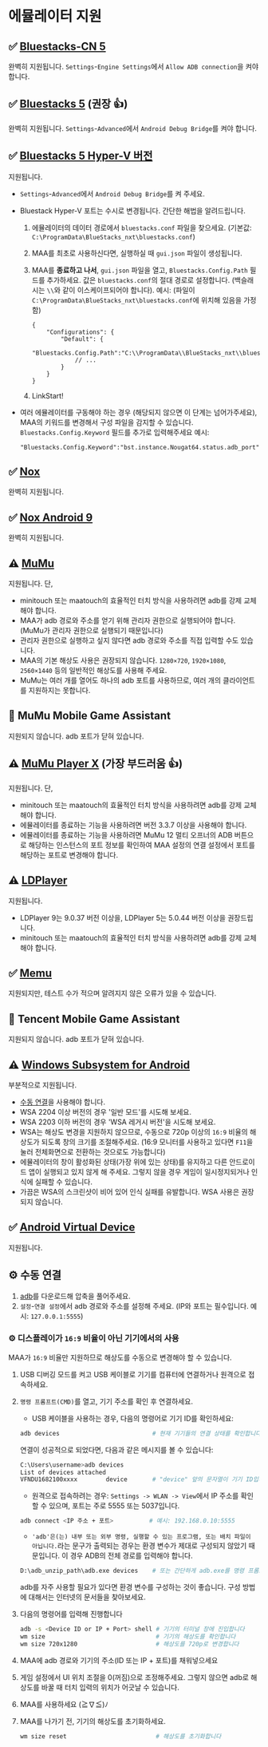 # 에뮬레이터 지원

## ✅ [Bluestacks-CN 5](https://www.bluestacks.cn/)

완벽히 지원됩니다. `Settings`-`Engine Settings`에서 `Allow ADB connection`을 켜야 합니다.

## ✅ [Bluestacks 5](https://www.bluestacks.com/) (권장 👍)

완벽히 지원됩니다. `Settings`-`Advanced`에서 `Android Debug Bridge`를 켜야 합니다.

## ✅ [Bluestacks 5 Hyper-V 버전](https://support.bluestacks.com/hc/ko-kr/articles/4415238471053-System-requirements-for-BlueStacks-5-on-Hyper-V-enabled-Windows-10-and-11-)

지원됩니다.

- `Settings`-`Advanced`에서 `Android Debug Bridge`를 켜 주세요.
- Bluestack Hyper-V 포트는 수시로 변경됩니다. 간단한 해법을 알려드립니다.

    1. 에뮬레이터의 데이터 경로에서 `bluestacks.conf` 파일을 찾으세요. (기본값: `C:\ProgramData\BlueStacks_nxt\bluestacks.conf`)
    2. MAA를 최초로 사용하신다면, 실행하실 때 `gui.json` 파일이 생성됩니다.
    3. MAA를 **종료하고 나서**, `gui.json` 파일을 열고, `Bluestacks.Config.Path` 필드를 추가하세요. 값은 `bluestacks.conf`의 절대 경로로 설정합니다. (백슬래시는 `\\`와 같이 이스케이프되어야 합니다).
    예시: (파일이 `C:\ProgramData\BlueStacks_nxt\bluestacks.conf`에 위치해 있음을 가정함)

        ```jsonc
        {
            "Configurations": {
                "Default": {
                    "Bluestacks.Config.Path":"C:\\ProgramData\\BlueStacks_nxt\\bluestacks.conf",
                    // ...
                }
            }
        }
        ```

    4. LinkStart!

- 여러 에뮬레이터를 구동해야 하는 경우 (해당되지 않으면 이 단계는 넘어가주세요), MAA의 키워드를 변경해서 구성 파일을 감지할 수 있습니다.
    `Bluestacks.Config.Keyword` 필드를 추가로 입력해주세요
    예시:

    ```jsonc
    "Bluestacks.Config.Keyword":"bst.instance.Nougat64.status.adb_port",
    ```

## ✅ [Nox](https://kr.bignox.com/)

완벽히 지원됩니다.

## ✅ [Nox Android 9](https://kr.bignox.com/)

완벽히 지원됩니다.

## ⚠️ [MuMu](https://www.mumuglobal.com/)

지원됩니다. 단,

- minitouch 또는 maatouch의 효율적인 터치 방식을 사용하려면 adb를 강제 교체해야 합니다.
- MAA가 adb 경로와 주소를 얻기 위해 관리자 권한으로 실행되어야 합니다. (MuMu가 관리자 권한으로 실행되기 때문입니다)
- 관리자 권한으로 실행하고 싶지 않다면 adb 경로와 주소를 직접 입력할 수도 있습니다.
- MAA의 기본 해상도 사용은 권장되지 않습니다. `1280×720`, `1920×1080`, `2560×1440` 등의 일반적인 해상도를 사용해 주세요.
- MuMu는 여러 개를 열어도 하나의 adb 포트를 사용하므로, 여러 개의 클라이언트를 지원하지는 못합니다.

## 🚫 MuMu Mobile Game Assistant

지원되지 않습니다. adb 포트가 닫혀 있습니다.

## ⚠️ [MuMu Player X](https://www.mumuglobal.com/kr/faq/system-requirement-mumu-player-x.html) (가장 부드러움 👍)

지원됩니다. 단,

- minitouch 또는 maatouch의 효율적인 터치 방식을 사용하려면 adb를 강제 교체해야 합니다.
- 에뮬레이터를 종료하는 기능을 사용하려면 버전 3.3.7 이상을 사용해야 합니다.
- 에뮬레이터를 종료하는 기능을 사용하려면 MuMu 12 멀티 오프너의 ADB 버튼으로 해당하는 인스턴스의 포트 정보를 확인하여 MAA 설정의 연결 설정에서 포트를 해당하는 포트로 변경해야 합니다.

## ⚠️ [LDPlayer](https://kr.ldplayer.net/)

지원됩니다.

- LDPlayer 9는 9.0.37 버전 이상을, LDPlayer 5는 5.0.44 버전 이상을 권장드립니다.
- minitouch 또는 maatouch의 효율적인 터치 방식을 사용하려면 adb를 강제 교체해야 합니다.

## ✅ [Memu](https://www.memuplay.com/ko/)

지원되지만, 테스트 수가 적으며 알려지지 않은 오류가 있을 수 있습니다.

## 🚫 Tencent Mobile Game Assistant

지원되지 않습니다. adb 포트가 닫혀 있습니다.

## ⚠️ [Windows Subsystem for Android](https://learn.microsoft.com/ko-kr/windows/android/wsa/)

부분적으로 지원됩니다.

- [수동 연결](#%EF%B8%8F-수동-연결)을 사용해야 합니다.
- WSA 2204 이상 버전의 경우 '일반 모드'를 시도해 보세요.
- WSA 2203 이하 버전의 경우 'WSA 레거시 버전'을 시도해 보세요.
- WSA는 해상도 변경을 지원하지 않으므로, 수동으로 720p 이상의 `16:9` 비율의 해상도가 되도록 창의 크기를 조절해주세요. (16:9 모니터를 사용하고 있다면 `F11`을 눌러 전체화면으로 전환하는 것으로도 가능합니다)
- 에뮬레이터의 창이 활성화된 상태(가장 위에 있는 상태)를 유지하고 다른 안드로이드 앱이 실행되고 있지 않게 해 주세요. 그렇지 않을 경우 게임이 일시정지되거나 인식에 실패할 수 있습니다.
- 가끔은 WSA의 스크린샷이 비어 있어 인식 실패를 유발합니다. WSA 사용은 권장되지 않습니다.

## ✅ [Android Virtual Device](https://developer.android.com/studio/run/managing-avds)

지원됩니다.

## ⚙️ 수동 연결

1. [adb](https://dl.google.com/android/repository/platform-tools-latest-windows.zip)를 다운로드해 압축을 풀어주세요.
2. `설정`-`연결 설정`에서 adb 경로와 주소를 설정해 주세요. (IP와 포트는 필수입니다. 예시: `127.0.0.1:5555`)

### ⚙️ 디스플레이가 `16:9` 비율이 아닌 기기에서의 사용

MAA가 `16:9` 비율만 지원하므로 해상도를 수동으로 변경해야 할 수 있습니다.

1. USB 디버깅 모드를 켜고 USB 케이블로 기기를 컴퓨터에 연결하거나 원격으로 접속하세요.
2. `명령 프롬프트(CMD)`를 열고, 기기 주소를 확인 후 연결하세요.

    - USB 케이블을 사용하는 경우, 다음의 명령어로 기기 ID를 확인하세요:

    ```bash
    adb devices                          # 현재 기기들의 연결 상태를 확인합니다. 제1열이 기기 ID입니다.
    ```

    연결이 성공적으로 되었다면, 다음과 같은 메시지를 볼 수 있습니다:

    ```bash
    C:\Users\username>adb devices
    List of devices attached
    VFNDU1682100xxxx        device       # "device" 앞의 문자열이 기기 ID입니다
    ```

    - 원격으로 접속하려는 경우: `Settings -> WLAN -> View`에서 IP 주소를 확인할 수 있으며, 포트는 주로 5555 또는 5037입니다.

    ```bash
    adb connect <IP 주소 + 포트>          # 예시: 192.168.0.10:5555
    ```

    - `'adb'은(는) 내부 또는 외부 명령, 실행할 수 있는 프로그램, 또는 배치 파일이 아닙니다.`라는 문구가 출력되는 경우는 환경 변수가 제대로 구성되지 않았기 때문입니다. 이 경우 ADB의 전체 경로를 입력해야 합니다.

    ```bash
    D:\adb_unzip_path\adb.exe devices    # 또는 간단하게 adb.exe를 명령 프롬프트 창에 드래그하고 스페이스 바를 누른 후 devices를 입력할 수도 있습니다.
    ```

    adb를 자주 사용할 필요가 있다면 환경 변수를 구성하는 것이 좋습니다. 구성 방법에 대해서는 인터넷의 문서들을 찾아보세요.

3. 다음의 명령어를 입력해 진행합니다

   ```bash
   adb -s <Device ID or IP + Port> shell # 기기의 터미널 창에 진입합니다
   wm size                               # 기기의 해상도를 확인합니다
   wm size 720x1280                      # 해상도를 720p로 변경합니다
   ```

4. MAA에 adb 경로와 기기의 주소(ID 또는 IP + 포트)를 채워넣으세요
5. 게임 설정에서 UI 위치 조절을 0(꺼짐)으로 조정해주세요.
    그렇지 않으면 adb로 해상도를 바꿀 때 터치 입력의 위치가 어긋날 수 있습니다.
6. MAA를 사용하세요 (≧∇≦)ﾉ
7. MAA를 나가기 전, 기기의 해상도를 초기화하세요.

   ```bash
   wm size reset                         # 해상도를 초기화합니다
   ```
